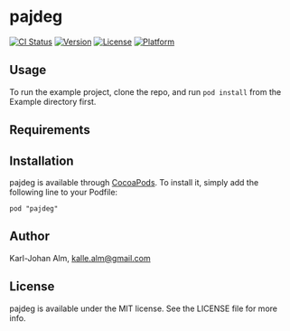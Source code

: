 # pajdeg

[![CI Status](http://img.shields.io/travis/kallewoof/PajdegPod.svg?style=flat)](https://travis-ci.org/kallewoof/PajdegPod)
[![Version](https://img.shields.io/cocoapods/v/pajdeg.svg?style=flat)](http://cocoadocs.org/docsets/pajdeg)
[![License](https://img.shields.io/cocoapods/l/pajdeg.svg?style=flat)](http://cocoadocs.org/docsets/pajdeg)
[![Platform](https://img.shields.io/cocoapods/p/pajdeg.svg?style=flat)](http://cocoadocs.org/docsets/pajdeg)

## Usage

To run the example project, clone the repo, and run `pod install` from the Example directory first.

## Requirements

## Installation

pajdeg is available through [CocoaPods](http://cocoapods.org). To install
it, simply add the following line to your Podfile:

    pod "pajdeg"

## Author

Karl-Johan Alm, kalle.alm@gmail.com

## License

pajdeg is available under the MIT license. See the LICENSE file for more info.

